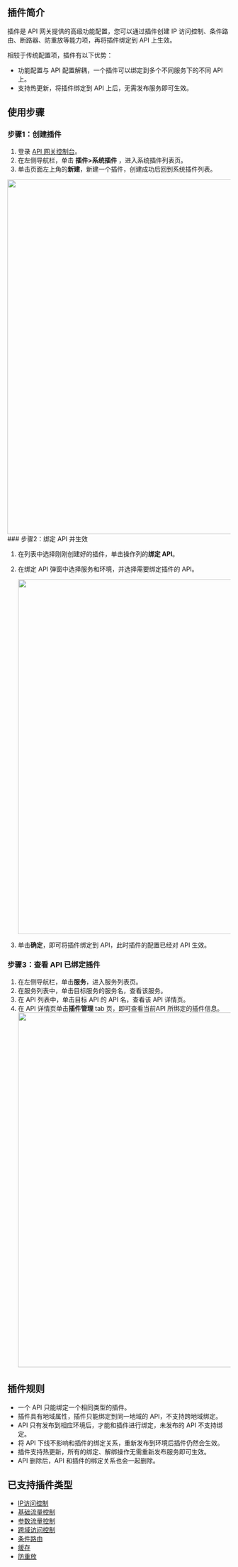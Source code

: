 ## 插件简介

插件是 API 网关提供的高级功能配置，您可以通过插件创建 IP 访问控制、条件路由、断路器、防重放等能力项，再将插件绑定到 API 上生效。

相较于传统配置项，插件有以下优势：
- 功能配置与 API 配置解耦，一个插件可以绑定到多个不同服务下的不同 API 上。
- 支持热更新，将插件绑定到 API 上后，无需发布服务即可生效。

## 使用步骤

### 步骤1：创建插件

1. 登录 [API 网关控制台](https://console.cloud.tencent.com/apigateway)。
2. 在左侧导航栏，单击 **插件>系统插件** ，进入系统插件列表页。
3. 单击页面左上角的**新建**，新建一个插件，创建成功后回到系统插件列表。
<img src = "https://qcloudimg.tencent-cloud.cn/raw/1bd8cd1f82a2462c2aa72c8fbf1c0b34.png" width=800> 
### 步骤2：绑定 API 并生效

1. 在列表中选择刚刚创建好的插件，单击操作列的**绑定 API**。
2. 在绑定 API 弹窗中选择服务和环境，并选择需要绑定插件的 API。

	<img src = "https://qcloudimg.tencent-cloud.cn/raw/2380e17afbc1e76333a853befc44ff87.png" width=800> 
3. 单击**确定**，即可将插件绑定到 API，此时插件的配置已经对 API 生效。

### 步骤3：查看 API 已绑定插件

1. 在左侧导航栏，单击**服务**，进入服务列表页。
2. 在服务列表中，单击目标服务的服务名，查看该服务。
3. 在 API 列表中，单击目标 API 的 API 名，查看该 API 详情页。
4. 在 API 详情页单击**插件管理** tab 页，即可查看当前API 所绑定的插件信息。
	<img src = "https://qcloudimg.tencent-cloud.cn/raw/80a3aa0678e02c7d129278fcd7e581de.png" width=800> 
	
## 插件规则
- 一个 API 只能绑定一个相同类型的插件。
- 插件具有地域属性，插件只能绑定到同一地域的 API，不支持跨地域绑定。
- API 只有发布到相应环境后，才能和插件进行绑定，未发布的 API 不支持绑定。
- 将 API 下线不影响和插件的绑定关系，重新发布到环境后插件仍然会生效。
- 插件支持热更新，所有的绑定、解绑操作无需重新发布服务即可生效。
- API 删除后，API 和插件的绑定关系也会一起删除。

## 已支持插件类型
- [IP访问控制](https://cloud.tencent.com/document/product/628/53381)
- [基础流量控制](https://cloud.tencent.com/document/product/628/55279)
- [参数流量控制](https://cloud.tencent.com/document/product/628/64864)
- [跨域访问控制](https://cloud.tencent.com/document/product/628/58253)
- [条件路由](https://cloud.tencent.com/document/product/628/62922)
- [缓存](https://cloud.tencent.com/document/product/628/66349)
- [防重放](https://cloud.tencent.com/document/product/628/75683)
 

 
